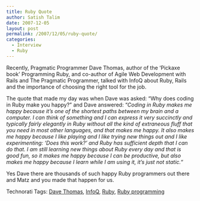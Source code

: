 ```yaml
---
title: Ruby Quote
author: Satish Talim
date: 2007-12-05
layout: post
permalink: /2007/12/05/ruby-quote/
categories:
  - Interview
  - Ruby
---
```

<div>
  <p>
    Recently, Pragmatic Programmer Dave Thomas, author of the &#8216;Pickaxe book&#8217; Programming Ruby, and co-author of Agile Web Development with Rails and The Pragmatic Programmer, talked with InfoQ about Ruby, Rails and the importance of choosing the right tool for the job.
  </p>
  
  <p>
    The quote that made my day was when Dave was asked: &#8220;Why does coding in Ruby make you happy?&#8221; and Dave answered: &#8220;<em>Coding in Ruby makes me happy because it&#8217;s one of the shortest paths between my brain and a computer. I can think of something and I can express it very succinctly and typically fairly elegantly in Ruby without all the kind of extraneous fluff that you need in most other languages, and that makes me happy. It also makes me happy because I like playing and I like trying new things out and I like experimenting: &#8216;Does this work?&#8217; and Ruby has sufficient depth that I can do that. I am still learning new things about Ruby every day and that is good fun, so it makes me happy because I can be productive, but also makes me happy because I learn while I am using it, it&#8217;s just not static.</em>&#8220;
  </p>
  
  <p>
    Yes Dave there are thousands of such happy Ruby programmers out there and Matz and you made that happen for us.
  </p>
</div>

Technorati Tags: <a href="http://technorati.com/tag/Dave+Thomas" rel="tag">Dave Thomas</a>, <a href="http://technorati.com/tag/InfoQ" rel="tag">InfoQ</a>, <a href="http://technorati.com/tag/Ruby" rel="tag">Ruby</a>, <a href="http://technorati.com/tag/Ruby+programming" rel="tag"> Ruby programming</a>
